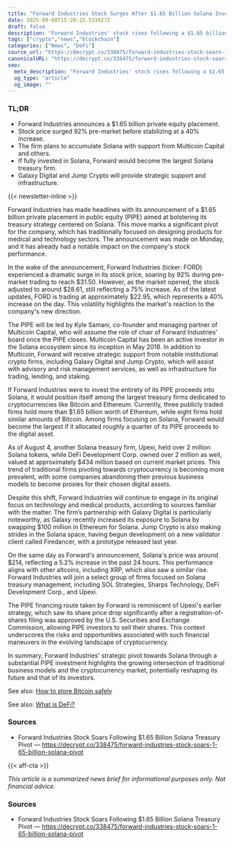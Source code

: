 ```yaml
---
title: "Forward Industries Stock Surges After $1.65 Billion Solana Investment"
date: 2025-09-08T15:20:15.531927Z
draft: false
description: "Forward Industries' stock rises following a $1.65 billion pivot to Solana, marking a significant move in the crypto space."
tags: ["crypto","news","blockchain"]
categories: ["News", "DeFi"]
source_url: "https://decrypt.co/338475/forward-industries-stock-soars-1-65-billion-solana-pivot"
canonicalURL: "https://decrypt.co/338475/forward-industries-stock-soars-1-65-billion-solana-pivot"
seo:
  meta_description: "Forward Industries' stock rises following a $1.65 billion pivot to Solana, marking a significant move in the crypto space."
  og_type: "article"
  og_image: ""
---
```


### TL;DR
- Forward Industries announces a $1.65 billion private equity placement.
- Stock price surged 92% pre-market before stabilizing at a 40% increase.
- The firm plans to accumulate Solana with support from Multicoin Capital and others.
- If fully invested in Solana, Forward would become the largest Solana treasury firm.
- Galaxy Digital and Jump Crypto will provide strategic support and infrastructure.

{{< newsletter-inline >}}

Forward Industries has made headlines with its announcement of a $1.65 billion private placement in public equity (PIPE) aimed at bolstering its treasury strategy centered on Solana. This move marks a significant pivot for the company, which has traditionally focused on designing products for medical and technology sectors. The announcement was made on Monday, and it has already had a notable impact on the company's stock performance.

In the wake of the announcement, Forward Industries (ticker: FORD) experienced a dramatic surge in its stock price, soaring by 92% during pre-market trading to reach $31.50. However, as the market opened, the stock adjusted to around $28.61, still reflecting a 75% increase. As of the latest updates, FORD is trading at approximately $22.95, which represents a 40% increase on the day. This volatility highlights the market's reaction to the company's new direction.

The PIPE will be led by Kyle Samani, co-founder and managing partner of Multicoin Capital, who will assume the role of chair of Forward Industries' board once the PIPE closes. Multicoin Capital has been an active investor in the Solana ecosystem since its inception in May 2018. In addition to Multicoin, Forward will receive strategic support from notable institutional crypto firms, including Galaxy Digital and Jump Crypto, which will assist with advisory and risk management services, as well as infrastructure for trading, lending, and staking.

If Forward Industries were to invest the entirety of its PIPE proceeds into Solana, it would position itself among the largest treasury firms dedicated to cryptocurrencies like Bitcoin and Ethereum. Currently, three publicly traded firms hold more than $1.65 billion worth of Ethereum, while eight firms hold similar amounts of Bitcoin. Among firms focusing on Solana, Forward would become the largest if it allocated roughly a quarter of its PIPE proceeds to the digital asset.

As of August 4, another Solana treasury firm, Upexi, held over 2 million Solana tokens, while DeFi Development Corp. owned over 2 million as well, valued at approximately $434 million based on current market prices. This trend of traditional firms pivoting towards cryptocurrency is becoming more prevalent, with some companies abandoning their previous business models to become proxies for their chosen digital assets.

Despite this shift, Forward Industries will continue to engage in its original focus on technology and medical products, according to sources familiar with the matter. The firm’s partnership with Galaxy Digital is particularly noteworthy, as Galaxy recently increased its exposure to Solana by swapping $100 million in Ethereum for Solana. Jump Crypto is also making strides in the Solana space, having begun development on a new validator client called Firedancer, with a prototype released last year.

On the same day as Forward's announcement, Solana's price was around $214, reflecting a 5.2% increase in the past 24 hours. This performance aligns with other altcoins, including XRP, which also saw a similar rise. Forward Industries will join a select group of firms focused on Solana treasury management, including SOL Strategies, Sharps Technology, DeFi Development Corp., and Upexi.

The PIPE financing route taken by Forward is reminiscent of Upexi's earlier strategy, which saw its share price drop significantly after a registration-of-shares filing was approved by the U.S. Securities and Exchange Commission, allowing PIPE investors to sell their shares. This context underscores the risks and opportunities associated with such financial maneuvers in the evolving landscape of cryptocurrency.

In summary, Forward Industries' strategic pivot towards Solana through a substantial PIPE investment highlights the growing intersection of traditional business models and the cryptocurrency market, potentially reshaping its future and that of its investors.

See also: [How to store Bitcoin safely](/pages/how-to-store-bitcoin-safely/)

See also: [What is DeFi?](/pages/what-is-defi/)

### Sources
- Forward Industries Stock Soars Following $1.65 Billion Solana Treasury Pivot — https://decrypt.co/338475/forward-industries-stock-soars-1-65-billion-solana-pivot

{{< aff-cta >}}

_This article is a summarized news brief for informational purposes only. Not financial advice._

### Sources
- Forward Industries Stock Soars Following $1.65 Billion Solana Treasury Pivot — https://decrypt.co/338475/forward-industries-stock-soars-1-65-billion-solana-pivot

